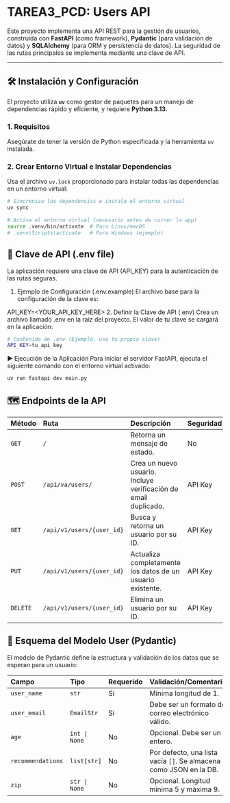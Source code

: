 # TAREA3_PCD: Users API

Este proyecto implementa una API REST para la gestión de usuarios, construida con **FastAPI** (como framework), **Pydantic** (para validación de datos) y **SQLAlchemy** (para ORM y persistencia de datos). La seguridad de las rutas principales se implementa mediante una clave de API.

---

## 🛠️ Instalación y Configuración

El proyecto utiliza **`uv`** como gestor de paquetes para un manejo de dependencias rápido y eficiente, y requiere **Python 3.13**.

### 1. Requisitos

Asegúrate de tener la versión de Python especificada y la herramienta `uv` instalada.

### 2. Crear Entorno Virtual e Instalar Dependencias

Usa el archivo `uv.lock` proporcionado para instalar todas las dependencias en un entorno virtual:

```bash
# Sincroniza las dependencias e instala el entorno virtual
uv sync

# Activa el entorno virtual (necesario antes de correr la app)
source .venv/bin/activate  # Para Linux/macOS
# .venv\Scripts\activate   # Para Windows (ejemplo)
```

## 🔑 Clave de API (.env file)
La aplicación requiere una clave de API (API_KEY) para la autenticación de las rutas seguras.

1. Ejemplo de Configuración (.env.example)
El archivo base para la configuración de la clave es:

API_KEY=<YOUR_API_KEY_HERE>
2. Definir la Clave de API (.env)
Crea un archivo llamado .env en la raíz del proyecto. El valor de tu clave se cargará en la aplicación:
```bash
# Contenido de .env (Ejemplo, usa tu propia clave)
API_KEY=tu_api_key 
```
▶️ Ejecución de la Aplicación
Para iniciar el servidor FastAPI, ejecuta el siguiente comando con el entorno virtual activado:

```bash
uv run fastapi dev main.py
```

## 🗺️ Endpoints de la API
| Método | Ruta | Descripción | Seguridad |
| :--- | :--- | :--- | :--- |
| `GET` | `/` | Retorna un mensaje de estado. | No |
| `POST` | `/api/va/users/` | Crea un nuevo usuario. Incluye verificación de email duplicado. | API Key |
| `GET` | `/api/v1/users/{user_id}` | Busca y retorna un usuario por su ID. | API Key |
| `PUT` | `/api/v1/users/{user_id}` | Actualiza completamente los datos de un usuario existente. | API Key |
| `DELETE` | `/api/v1/users/{user_id}` | Elimina un usuario por su ID. | API Key |

## 📝 Esquema del Modelo User (Pydantic)
El modelo de Pydantic define la estructura y validación de los datos que se esperan para un usuario:

| Campo | Tipo | Requerido | Validación/Comentarios |
| :--- | :--- | :--- | :--- |
| `user_name` | `str` | Sí | Mínima longitud de 1. |
| `user_email` | `EmailStr` | Sí | Debe ser un formato de correo electrónico válido. |
| `age` | `int \| None` | No | Opcional. Debe ser un entero. |
| `recommendations` | `list[str]` | No | Por defecto, una lista vacía `[]`. Se almacena como JSON en la DB. |
| `zip` | `str \| None` | No | Opcional. Longitud mínima 5 y máxima 9. |
